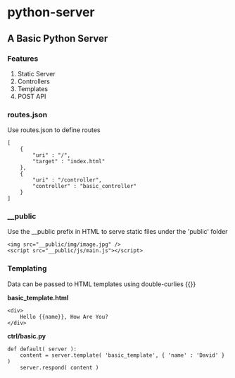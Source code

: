 # python-server

## A Basic Python Server

### Features

<ol>
<li>Static Server</li>
<li>Controllers</li>
<li>Templates</li>
<li>POST API</li>
</ol>

### routes.json

Use routes.json to define routes

    [
        {
            "uri" : "/",
            "target" : "index.html"
        },
        {
            "uri" : "/controller",
            "controller" : "basic_controller"
        }
    ]

### __public

Use the __public prefix in HTML to serve static files under the 'public' folder

    <img src="__public/img/image.jpg" />
    <script src="__public/js/main.js"></script>

### Templating

Data can be passed to HTML templates using double-curlies {{}}

**basic_template.html**

    <div>
        Hello {{name}}, How Are You?
    </div>

**ctrl/basic.py**

    def default( server ):
        content = server.template( 'basic_template', { 'name' : 'David' } )
        server.respond( content )